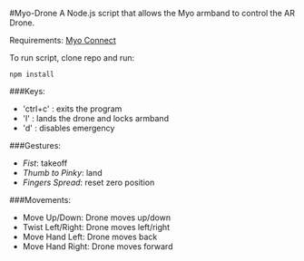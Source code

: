#Myo-Drone
A Node.js script that allows the Myo armband to control the AR Drone.

Requirements: [Myo Connect](https://developer.thalmic.com/downloads)

To run script, clone repo and run:
```shell
npm install
```
###Keys:
* 'ctrl+c' : exits the program
* 'l' : lands the drone and locks armband
* 'd' : disables emergency

###Gestures:
* *Fist*: takeoff
* *Thumb to Pinky*: land
* *Fingers Spread*: reset zero position

###Movements:
* Move Up/Down: Drone moves up/down
* Twist Left/Right: Drone moves left/right
* Move Hand Left: Drone moves back
* Move Hand Right: Drone moves forward